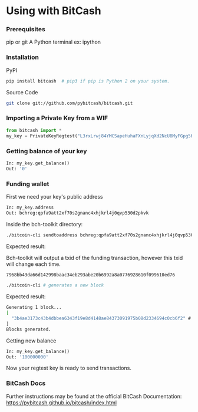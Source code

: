 # Using with BitCash
### Prerequisites
pip or git
A Python terminal ex: ipython
### Installation

PyPI
```bash
pip install bitcash  # pip3 if pip is Python 2 on your system.
```
Source Code
```bash
git clone git://github.com/pybitcash/bitcash.git
```

### Importing a Private Key from a WIF
```python
from bitcash import *
my_key = PrivateKeyRegtest("L3rxLrwj84YMCSapeHuhaFXnLyjqXd2NcU8MyFGpg5HjKhdCsdor")
```

### Getting balance of your key
```python
In: my_key.get_balance()
Out: '0'
```

### Funding wallet
First we need your key's public address
```python
In: my_key.address
Out: bchreg:qpfa9att2xf70s2gnanc4xhjkrl4j0qvp530d2pkvk
```
Inside the bch-toolkit directory:
```bash
./bitcoin-cli sendtoaddress bchreg:qpfa9att2xf70s2gnanc4xhjkrl4j0qvp530d2pkvk 1 # sends 1 BCH
```
Expected result:

Bch-toolkit will output a txid of the funding transaction, however this txid will change each time.
```bash
7968bb43da66d142998baac34eb293abe20b6992a8a0776928610f099610ed76
```
```bash
./bitcoin-cli # generates a new block
```
Expected result:
```bash
Generating 1 block...
[
  "3b4ae3173c43b4dbbea6343f19e8d4148ae84373091975b08d2334694c0cb6f2" # Your txid will be different
]
Blocks generated.
```
Getting new balance
```python
In: my_key.get_balance()
Out: '100000000'
```
Now your regtest key is ready to send transactions.


### BitCash Docs
Further instructions may be found at the official BitCash Documentation:
https://pybitcash.github.io/bitcash/index.html

